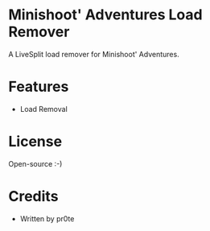 # Minishoot' Adventures Load Remover

A LiveSplit load remover for Minishoot' Adventures.

# Features
* Load Removal

# License
Open-source :-)

# Credits
* Written by pr0te
